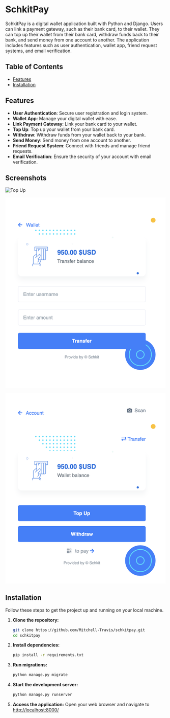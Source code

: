 # SchkitPay


SchkitPay is a digital wallet application built with Python and Django. Users can link a payment gateway, such as their bank card, to their wallet. They can top up their wallet from their bank card, withdraw funds back to their bank, and send money from one account to another. The application includes features such as user authentication, wallet app, friend request systems, and email verification.

## Table of Contents

- [Features](#features)
- [Installation](#installation)

## Features

- **User Authentication**: Secure user registration and login system.
- **Wallet App**: Manage your digital wallet with ease.
- **Link Payment Gateway**: Link your bank card to your wallet.
- **Top Up**: Top up your wallet from your bank card.
- **Withdraw**: Withdraw funds from your wallet back to your bank.
- **Send Money**: Send money from one account to another.
- **Friend Request System**: Connect with friends and manage friend requests.
- **Email Verification**: Ensure the security of your account with email verification.

## Screenshots

![Top Up](wellet/static/wallet/top_up.png)

![Transfer](wellet/static/wallet/transfer.png)

![Wallet](wellet/static/wallet/wallet.png)

## Installation

Follow these steps to get the project up and running on your local machine.

1. **Clone the repository:**
    ```sh
    git clone https://github.com/Mitchell-Travis/schkitpay.git
    cd schkitpay
    ```

2. **Install dependencies:**
    ```sh
    pip install -r requirements.txt
    ```

3. **Run migrations:**
    ```sh
    python manage.py migrate
    ```

4. **Start the development server:**
    ```sh
    python manage.py runserver
    ```

5. **Access the application:**
    Open your web browser and navigate to [http://localhost:8000/](http://localhost:8000/)
